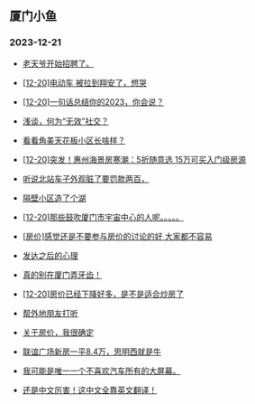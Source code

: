 ## 厦门小鱼 
### 2023-12-21

+ [老天爷开始招聘了。](http://bbs.xmfish.com/read-htm-tid-18123525.html)

+ [[12-20]电动车 被拉到翔安了，想哭](http://bbs.xmfish.com/read-htm-tid-18123524.html)

+ [[12-20]一句话总结你的2023，你会说？](http://bbs.xmfish.com/read-htm-tid-18123471.html)

+ [浅谈，何为“无效”社交？](http://bbs.xmfish.com/read-htm-tid-18123484.html)

+ [看看角美天花板小区长啥样？](http://bbs.xmfish.com/read-htm-tid-18123553.html)

+ [[12-20]突发！惠州海景房寒潮：5折随意选 15万可买入门级房源](http://bbs.xmfish.com/read-htm-tid-18123563.html)

+ [听说北站车子外观脏了要罚款两百，](http://bbs.xmfish.com/read-htm-tid-18123679.html)

+ [隔壁小区造了个湖](http://bbs.xmfish.com/read-htm-tid-18123653.html)

+ [[12-20]那些鼓吹厦门市宇宙中心的人呢。。。。。](http://bbs.xmfish.com/read-htm-tid-18123611.html)

+ [[房价]感觉还是不要参与房价的讨论的好 大家都不容易](http://bbs.xmfish.com/read-htm-tid-18123591.html)

+ [发达之后的心理](http://bbs.xmfish.com/read-htm-tid-18123400.html)

+ [真的别在厦门弄牙齿！](http://bbs.xmfish.com/read-htm-tid-18123680.html)

+ [[12-20]房价已经下降好多，是不是适合炒房了](http://bbs.xmfish.com/read-htm-tid-18123620.html)

+ [帮外地朋友打听](http://bbs.xmfish.com/read-htm-tid-18123554.html)

+ [关于房价，我很确定](http://bbs.xmfish.com/read-htm-tid-18123651.html)

+ [联谊广场新房一平8.4万，思明西就是牛](http://bbs.xmfish.com/read-htm-tid-18123805.html)

+ [我可能是唯一一个不喜欢汽车所有的大屏幕。](http://bbs.xmfish.com/read-htm-tid-18123756.html)

+ [还是中文厉害！这中文全靠英文翻译！](http://bbs.xmfish.com/read-htm-tid-18123721.html)

